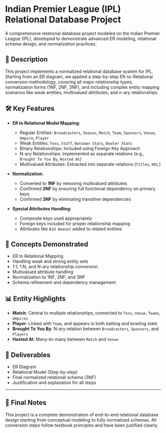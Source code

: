 # Indian Premier League (IPL) Relational Database Project

A comprehensive relational database project modeled on the Indian Premier League (IPL), developed to demonstrate advanced ER modeling, relational schema design, and normalization practices.

## 📘 Description

This project implements a normalized relational database system for IPL. Starting from an ER diagram, we applied a step-by-step ER-to-Relational conversion methodology, covering all major relationship types, normalization forms (1NF, 2NF, 3NF), and including complex entity mapping scenarios like weak entities, multivalued attributes, and n-ary relationships.

## 🛠️ Key Features

- **ER to Relational Model Mapping**:
  - Regular Entities: `Broadcasters`, `Season`, `Match`, `Team`, `Sponsors`, `Venue`, `Umpire`, `Player`
  - Weak Entities: `Toss`, `Staff`, `Batsman Stats`, `Bowler Stats`
  - Binary Relationships: Included using Foreign Key Approach
  - N-ary Relationships: Implemented as separate relations (e.g., `Brought To You By`, `Hosted At`)
  - Multivalued Attributes: Extracted into separate relations (`Titles`, etc.)

- **Normalization**:
  - Converted to **1NF** by removing multivalued attributes
  - Confirmed **2NF** by ensuring full functional dependency on primary keys
  - Confirmed **3NF** by eliminating transitive dependencies

- **Special Attributes Handling**:
  - Composite keys used appropriately
  - Foreign keys included for proper relationship mapping
  - Attributes like `Bid Amount` added to related entities

## 🧠 Concepts Demonstrated

- ER to Relational Mapping
- Handling weak and strong entity sets
- 1:1, 1:N, and N-ary relationship conversion
- Multivalued attribute handling
- Normalization to 1NF, 2NF, and 3NF
- Schema refinement and dependency management

## 📊 Entity Highlights

- **Match**: Central to multiple relationships, connected to `Toss`, `Venue`, `Teams`, `Umpires`
- **Player**: Linked with `Team`, and appears in both batting and bowling stats
- **Brought To You By**: N-ary relation between `Broadcasters`, `Sponsors`, and `Players`
- **Hosted At**: Many-to-many between `Match` and `Venue`

## 📂 Deliverables

- ER Diagram
- Relational Model (Step-by-step)
- Final normalized relational schema (3NF)
- Justification and explanation for all steps

---

## 🏁 Final Notes

This project is a complete demonstration of end-to-end relational database design starting from conceptual modeling to fully normalized schemas. All conversion steps follow textbook principles and have been justified clearly.


